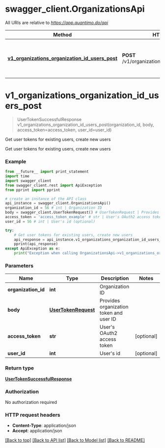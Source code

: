 # swagger_client.OrganizationsApi

All URIs are relative to *https://app.quantimo.do/api*

Method | HTTP request | Description
------------- | ------------- | -------------
[**v1_organizations_organization_id_users_post**](OrganizationsApi.md#v1_organizations_organization_id_users_post) | **POST** /v1/organizations/{organizationId}/users | Get user tokens for existing users, create new users


# **v1_organizations_organization_id_users_post**
> UserTokenSuccessfulResponse v1_organizations_organization_id_users_post(organization_id, body, access_token=access_token, user_id=user_id)

Get user tokens for existing users, create new users

Get user tokens for existing users, create new users

### Example 
```python
from __future__ import print_statement
import time
import swagger_client
from swagger_client.rest import ApiException
from pprint import pprint

# create an instance of the API class
api_instance = swagger_client.OrganizationsApi()
organization_id = 56 # int | Organization ID
body = swagger_client.UserTokenRequest() # UserTokenRequest | Provides organization token and user ID
access_token = 'access_token_example' # str | User's OAuth2 access token (optional)
user_id = 56 # int | User's id (optional)

try: 
    # Get user tokens for existing users, create new users
    api_response = api_instance.v1_organizations_organization_id_users_post(organization_id, body, access_token=access_token, user_id=user_id)
    pprint(api_response)
except ApiException as e:
    print("Exception when calling OrganizationsApi->v1_organizations_organization_id_users_post: %s\n" % e)
```

### Parameters

Name | Type | Description  | Notes
------------- | ------------- | ------------- | -------------
 **organization_id** | **int**| Organization ID | 
 **body** | [**UserTokenRequest**](UserTokenRequest.md)| Provides organization token and user ID | 
 **access_token** | **str**| User&#39;s OAuth2 access token | [optional] 
 **user_id** | **int**| User&#39;s id | [optional] 

### Return type

[**UserTokenSuccessfulResponse**](UserTokenSuccessfulResponse.md)

### Authorization

No authorization required

### HTTP request headers

 - **Content-Type**: application/json
 - **Accept**: application/json

[[Back to top]](#) [[Back to API list]](../README.md#documentation-for-api-endpoints) [[Back to Model list]](../README.md#documentation-for-models) [[Back to README]](../README.md)

